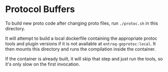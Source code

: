 # Protocol Buffers

To build new proto code after changing proto files, run `./protoc.sh` in this directory.

It will attempt to build a local dockerfile containing the appropriate protoc
tools and plugin versions if it is not available at `entroq-goprotoc:local`. It
then mounts this directory and runs the compilation inside the container.

If the container is already built, it will skip that step and just run the
tools, so it's only slow on the first invocation.
